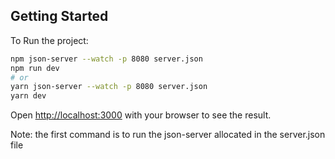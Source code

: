 ## Getting Started

To Run the project:

```bash
npm json-server --watch -p 8080 server.json
npm run dev
# or
yarn json-server --watch -p 8080 server.json
yarn dev
```

Open [http://localhost:3000](http://localhost:3000) with your browser to see the result.


Note: the first command is to run the json-server allocated in the server.json file
